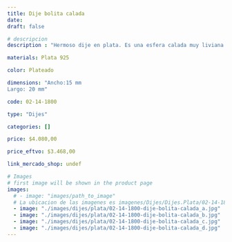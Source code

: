 ```yaml
---
title: Dije bolita calada
date: 
draft: false

# descripcion
description : "Hermoso dije en plata. Es una esfera calada muy liviana con un diseño precioso."

materials: Plata 925

color: Plateado

dimensions: "Ancho:15 mm 
Largo: 20 mm"

code: 02-14-1800

type: "Dijes"

categories: []

price: $4.080,00

price_eftvo: $3.468,00

link_mercado_shop: undef

# Images
# first image will be shown in the product page
images:
  # - image: "images/path_to_image"
  # La ubicacion de las imagenes es imagenes/Dijes/Dijes.Plata/02-14-1800-dije-bolita-calada
  - image: "./images/dijes/plata/02-14-1800-dije-bolita-calada_a.jpg"
  - image: "./images/dijes/plata/02-14-1800-dije-bolita-calada_b.jpg"
  - image: "./images/dijes/plata/02-14-1800-dije-bolita-calada_c.jpg"
  - image: "./images/dijes/plata/02-14-1800-dije-bolita-calada_d.jpg"
---
```

